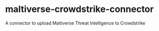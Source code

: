 # maltiverse-crowdstrike-connector
A connector to upload Maltiverse Threat Intelligence to Crowdstrike
